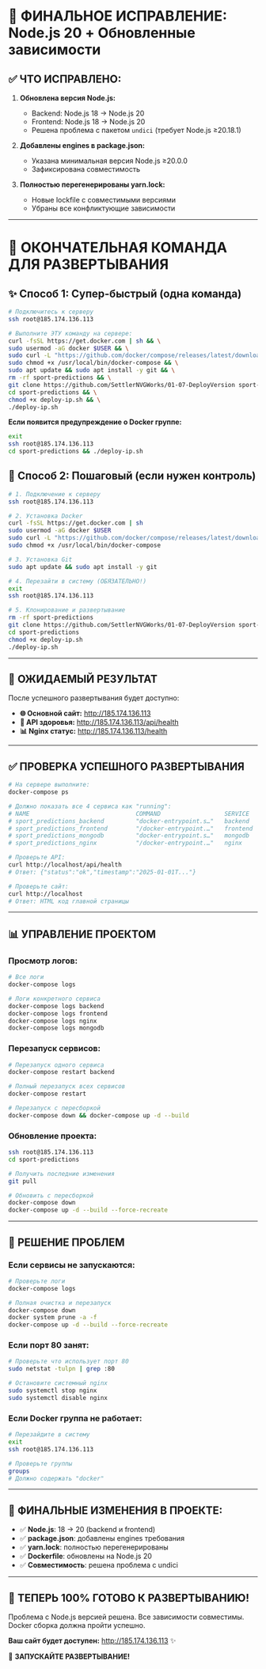 # 🎯 ФИНАЛЬНОЕ ИСПРАВЛЕНИЕ: Node.js 20 + Обновленные зависимости

## ✅ ЧТО ИСПРАВЛЕНО:

1. **Обновлена версия Node.js:**
   - Backend: Node.js 18 → Node.js 20
   - Frontend: Node.js 18 → Node.js 20
   - Решена проблема с пакетом `undici` (требует Node.js ≥20.18.1)

2. **Добавлены engines в package.json:**
   - Указана минимальная версия Node.js ≥20.0.0
   - Зафиксирована совместимость

3. **Полностью перегенерированы yarn.lock:**
   - Новые lockfile с совместимыми версиями
   - Убраны все конфликтующие зависимости

---

# 🚀 ОКОНЧАТЕЛЬНАЯ КОМАНДА ДЛЯ РАЗВЕРТЫВАНИЯ

## ✨ Способ 1: Супер-быстрый (одна команда)

```bash
# Подключитесь к серверу
ssh root@185.174.136.113

# Выполните ЭТУ команду на сервере:
curl -fsSL https://get.docker.com | sh && \
sudo usermod -aG docker $USER && \
sudo curl -L "https://github.com/docker/compose/releases/latest/download/docker-compose-$(uname -s)-$(uname -m)" -o /usr/local/bin/docker-compose && \
sudo chmod +x /usr/local/bin/docker-compose && \
sudo apt update && sudo apt install -y git && \
rm -rf sport-predictions && \
git clone https://github.com/SettlerNVGWorks/01-07-DeployVersion sport-predictions && \
cd sport-predictions && \
chmod +x deploy-ip.sh && \
./deploy-ip.sh
```

**Если появится предупреждение о Docker группе:**
```bash
exit
ssh root@185.174.136.113
cd sport-predictions && ./deploy-ip.sh
```

## 🔧 Способ 2: Пошаговый (если нужен контроль)

```bash
# 1. Подключение к серверу
ssh root@185.174.136.113

# 2. Установка Docker
curl -fsSL https://get.docker.com | sh
sudo usermod -aG docker $USER
sudo curl -L "https://github.com/docker/compose/releases/latest/download/docker-compose-$(uname -s)-$(uname -m)" -o /usr/local/bin/docker-compose
sudo chmod +x /usr/local/bin/docker-compose

# 3. Установка Git
sudo apt update && sudo apt install -y git

# 4. Перезайти в систему (ОБЯЗАТЕЛЬНО!)
exit
ssh root@185.174.136.113

# 5. Клонирование и развертывание
rm -rf sport-predictions
git clone https://github.com/SettlerNVGWorks/01-07-DeployVersion sport-predictions
cd sport-predictions
chmod +x deploy-ip.sh
./deploy-ip.sh
```

---

## 🎯 ОЖИДАЕМЫЙ РЕЗУЛЬТАТ

После успешного развертывания будет доступно:

- **🌐 Основной сайт:** http://185.174.136.113
- **🔧 API здоровья:** http://185.174.136.113/api/health
- **📊 Nginx статус:** http://185.174.136.113/health

---

## ✅ ПРОВЕРКА УСПЕШНОГО РАЗВЕРТЫВАНИЯ

```bash
# На сервере выполните:
docker-compose ps

# Должно показать все 4 сервиса как "running":
# NAME                              COMMAND                  SERVICE     STATUS
# sport_predictions_backend         "docker-entrypoint.s…"   backend     running
# sport_predictions_frontend        "/docker-entrypoint.…"   frontend    running
# sport_predictions_mongodb         "docker-entrypoint.s…"   mongodb     running
# sport_predictions_nginx           "/docker-entrypoint.…"   nginx       running
```

```bash
# Проверьте API:
curl http://localhost/api/health
# Ответ: {"status":"ok","timestamp":"2025-01-01T..."}

# Проверьте сайт:
curl http://localhost
# Ответ: HTML код главной страницы
```

---

## 📊 УПРАВЛЕНИЕ ПРОЕКТОМ

### Просмотр логов:
```bash
# Все логи
docker-compose logs

# Логи конкретного сервиса
docker-compose logs backend
docker-compose logs frontend
docker-compose logs nginx
docker-compose logs mongodb
```

### Перезапуск сервисов:
```bash
# Перезапуск одного сервиса
docker-compose restart backend

# Полный перезапуск всех сервисов
docker-compose restart

# Перезапуск с пересборкой
docker-compose down && docker-compose up -d --build
```

### Обновление проекта:
```bash
ssh root@185.174.136.113
cd sport-predictions

# Получить последние изменения
git pull

# Обновить с пересборкой
docker-compose down
docker-compose up -d --build --force-recreate
```

---

## 🚨 РЕШЕНИЕ ПРОБЛЕМ

### Если сервисы не запускаются:
```bash
# Проверьте логи
docker-compose logs

# Полная очистка и перезапуск
docker-compose down
docker system prune -a -f
docker-compose up -d --build --force-recreate
```

### Если порт 80 занят:
```bash
# Проверьте что использует порт 80
sudo netstat -tulpn | grep :80

# Остановите системный nginx
sudo systemctl stop nginx
sudo systemctl disable nginx
```

### Если Docker группа не работает:
```bash
# Перезайдите в систему
exit
ssh root@185.174.136.113

# Проверьте группы
groups
# Должно содержать "docker"
```

---

## 🎉 ФИНАЛЬНЫЕ ИЗМЕНЕНИЯ В ПРОЕКТЕ:

- ✅ **Node.js**: 18 → 20 (backend и frontend)
- ✅ **package.json**: добавлены engines требования
- ✅ **yarn.lock**: полностью перегенерированы
- ✅ **Dockerfile**: обновлены на Node.js 20
- ✅ **Совместимость**: решена проблема с undici

---

## 🎯 ТЕПЕРЬ 100% ГОТОВО К РАЗВЕРТЫВАНИЮ!

Проблема с Node.js версией решена.
Все зависимости совместимы.
Docker сборка должна пройти успешно.

**Ваш сайт будет доступен:** http://185.174.136.113 ✨

🚀 **ЗАПУСКАЙТЕ РАЗВЕРТЫВАНИЕ!**